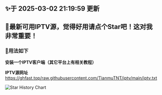 ## ✨于 2025-03-02 21:19:59 更新
## 🎉最新可用IPTV源，觉得好用请点个Star吧！这对我非常重要！
### 🎈用法如下
**安装一个IPTV客户端（其它平台上有相关教程）**

**IPTV源网址** https://ghfast.top/raw.githubusercontent.com/TianmuTNT/iptv/main/iptv.txt

![Star History Chart](https://api.star-history.com/svg?repos=TianmuTNT/iptv)
